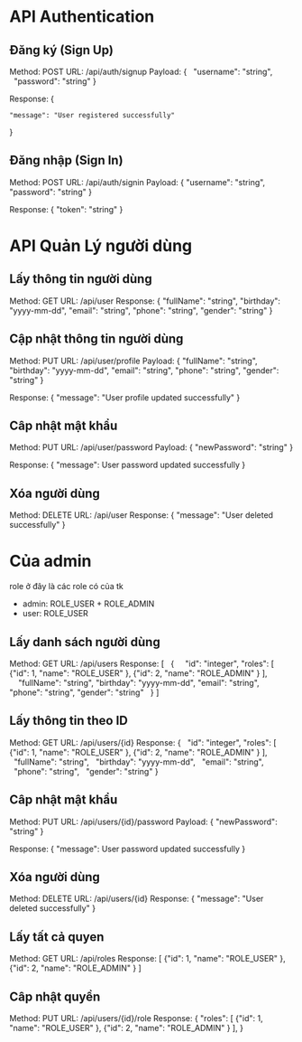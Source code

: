 # API Authentication
## Đăng ký (Sign Up)
Method: POST
URL: /api/auth/signup
Payload:
{
  "username": "string",
  "password": "string"
}

Response:
{

    "message": "User registered successfully"
}

## Đăng nhập (Sign In)
Method: POST
URL: /api/auth/signin
Payload:
{
    "username": "string",
    "password": "string"
}

Response:
{
    "token": "string"
}

# API Quản Lý người dùng

## Lấy thông tin người dùng
Method: GET
URL: /api/user
Response:
{
    "fullName": "string",
    "birthday": "yyyy-mm-dd",
    "email": "string",
    "phone": "string",
    "gender": "string"
}

## Cập nhật thông tin người dùng
Method: PUT
URL: /api/user/profile
Payload:
{
    "fullName": "string",
    "birthday": "yyyy-mm-dd",
    "email": "string",
    "phone": "string",
    "gender": "string"
}

Response:
{
    "message": "User profile updated successfully"
}

## Câp nhật mật khẩu
Method: PUT
URL: /api/user/password
Payload:
{
    "newPassword": "string"
}

Response:
{
    "message": User password updated successfully
}

## Xóa người dùng
Method: DELETE
URL: /api/user
Response:
{
    "message": "User deleted successfully"
}

# Của admin

role ở đây là các role có của tk
- admin: ROLE_USER + ROLE_ADMIN
- user: ROLE_USER

## Lấy danh sách người dùng
Method: GET
URL: /api/users
Response:
[
  {
    "id": "integer",
    "roles": 
        [
            {"id": 1, "name": "ROLE_USER" },
            {"id": 2, "name": "ROLE_ADMIN" }
        ],
    "fullName": "string",
    "birthday": "yyyy-mm-dd",
    "email": "string",
    "phone": "string",
    "gender": "string"
  }
]

## Lấy thông tin theo ID
Method: GET
URL: /api/users/{id}
Response:
{
  "id": "integer",
  "roles": 
    [
        {"id": 1, "name": "ROLE_USER" },
        {"id": 2, "name": "ROLE_ADMIN" }
    ],
  "fullName": "string",
  "birthday": "yyyy-mm-dd",
  "email": "string",
  "phone": "string",
  "gender": "string"
}

## Câp nhật mật khẩu
Method: PUT
URL: /api/users/{id}/password
Payload:
{
    "newPassword": "string"
}

Response:
{
    "message": User password updated successfully
}

## Xóa người dùng
Method: DELETE
URL: /api/users/{id}
Response:
{
    "message": "User deleted successfully"
}

## Lấy tất cả quyen
Method: GET
URL: /api/roles
Response:
[
    {"id": 1, "name": "ROLE_USER" },
    {"id": 2, "name": "ROLE_ADMIN" }
]

## Câp nhật quyền
Method: PUT
URL: /api/users/{id}/role
Response:
{
    "roles": 
    [
        {"id": 1, "name": "ROLE_USER" },
        {"id": 2, "name": "ROLE_ADMIN" }
    ],
}